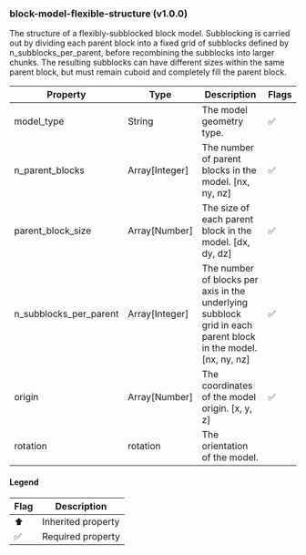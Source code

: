 ### block-model-flexible-structure (v1.0.0)
The structure of a flexibly-subblocked block model. Subblocking is carried out by dividing each parent block into a fixed grid of subblocks defined by n_subblocks_per_parent, before recombining the subblocks into larger chunks. The resulting subblocks can have different sizes within the same parent block, but must remain cuboid and completely fill the parent block.

| Property | Type | Description | Flags |
|---|---|---|---|
| model_type | String | The model geometry type. | ✅ |
| n_parent_blocks | Array[Integer] | The number of parent blocks in the model. [nx, ny, nz] | ✅ |
| parent_block_size | Array[Number] | The size of each parent block in the model. [dx, dy, dz] | ✅ |
| n_subblocks_per_parent | Array[Integer] | The number of blocks per axis in the underlying subblock grid in each parent block in the model. [nx, ny, nz] | ✅ |
| origin | Array[Number] | The coordinates of the model origin. [x, y, z] | ✅ |
| rotation | rotation | The orientation of the model. |  |


#### Legend

| Flag | Description |
| --- | --- |
| ⬆️ | Inherited property |
| ✅ | Required property |


